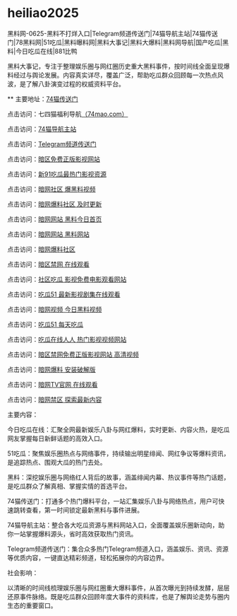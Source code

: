 # heiliao2025
黑料网-0625-黑料不打烊入口|Telegram频道传送门|74猫导航主站|74猫传送门|78黑料网|51吃瓜|黑料曝料网|黑料大事记|黑料大爆料|黑料网导航|国产吃瓜|黑料|今日吃瓜在线|881比鸭

黑料大事记，专注于整理娱乐圈与网红圈历史重大黑料事件，按时间线全面呈现爆料经过与舆论发展。内容真实详尽，覆盖广泛，帮助吃瓜群众回顾每一次热点风波，是了解八卦演变过程的权威资料平台。

** 主要地址：<a href="https://74mao.com/">74猫传送门</a>

点击访问：七四猫福利导航<a href="https://74mao.com/">（74mao.com）</a>

点击访问：<a href="https://74mao.com/">74猫导航主站</a>

点击访问：<a href="https://74mao.com/">Telegram频道传送门</a>

点击访问：<a href="https://aw5-02.pages.dev/">暗区免费正版影视网站</a>

点击访问：<a href="https://cg3-02.pages.dev/">新91吃瓜最热门影视资源</a>

点击访问：<a href="https://aw1-10.pages.dev/">暗网社区 爆黑料视频</a>

点击访问：<a href="https://aw3-10.pages.dev/">暗网爆料社区 及时更新</a>

点击访问：<a href="https://aw10-01.pages.dev/">暗网网站  黑料今日首页</a>

点击访问：<a href="https://aw10-01.pages.dev/">暗网网站 黑料网站</a> 

点击访问：<a href="https://aw3-12.pages.dev/">暗网爆料社区</a>

点击访问：<a href="https://aw5-13.pages.dev/">暗区禁网 在线观看</a>

点击访问：<a href="https://cg4-02.pages.dev/">社区吃瓜 影视免费电影观看网站</a>

点击访问：<a href="https://cg1-02.pages.dev/">吃瓜51 最新影视剧集在线观看</a>

点击访问：<a href="https://aw8-02.pages.dev/">暗网视频 今日黑料视频</a>

点击访问：<a href="https://cg1-02.pages.dev/">吃瓜51 每天吃瓜 </a>

点击访问：<a href="https://cg10-01.pages.dev/">吃瓜在线人人 热门影视视频网站</a>

点击访问：<a href="https://aw5-01.pages.dev/">暗区禁网免费正版影视网站 高清视频</a>

点击访问：<a href="https://aw6-01.pages.dev/">暗网爆料 安装破解版</a>

点击访问：<a href="https://aw7-02.pages.dev/">暗网TV官网 在线观看</a>

点击访问：<a href="https://aw4-02.pages.dev/">暗网禁区 探索最新内容</a>

主要内容：

今日吃瓜在线：汇聚全网最新娱乐八卦与网红爆料，实时更新、内容火热，是吃瓜网友掌握每日新鲜话题的高效入口。

51吃瓜：聚焦娱乐圈热点与网络事件，持续输出明星绯闻、网红争议等爆料资讯，是追踪热点、围观大瓜的热门去处。

黑料：深挖娱乐圈与网络红人背后的故事，涵盖绯闻内幕、热议事件等热门话题，是吃瓜群众了解真相、掌握实情的首选平台。

74猫传送门：打通多个热门爆料平台，一站汇集娱乐八卦与网络热点，用户可快速跳转查看，第一时间锁定最新黑料与事件进展。

74猫导航主站：整合各大吃瓜资源与黑料网站入口，全面覆盖娱乐圈新动向，助你一站掌握爆料源头，省时高效获取热门资讯。

Telegram频道传送门：集合众多热门Telegram频道入口，涵盖娱乐、资讯、资源等优质内容，一键直达精彩频道，轻松拓展你的内容边界。

社会影响：

以清晰的时间线梳理娱乐圈与网红圈重大爆料事件，从首次曝光到持续发酵，层层还原事件脉络。既是吃瓜群众回顾年度大事件的资料库，也是了解舆论走势与圈内生态的重要窗口。
<span style="display:none;">[Canonical link](）</span>
